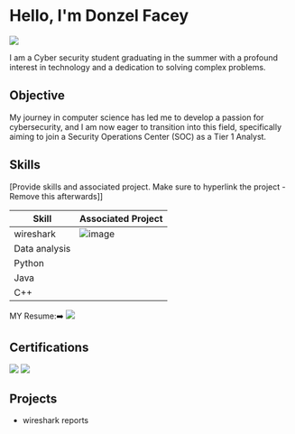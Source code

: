 # Hello, I'm Donzel Facey
<a href="www.linkedin.com/in/donzel-facey-5723a7272"><img src="https://img.shields.io/badge/-LinkedIn-0072b1?&style=for-the-badge&logo=linkedin&logoColor=white" /></a>

 

I am a Cyber security student graduating in the summer with a profound interest in technology and a dedication to solving complex problems.

## Objective
 

My journey in computer science has led me to develop a passion for cybersecurity, and I am now eager to transition into this field, specifically aiming to join a Security Operations Center (SOC) as a Tier 1 Analyst.

## Skills
[Provide skills and associated project. Make sure to hyperlink the project - Remove this afterwards]]

| Skill                                         | Associated Project         |
|-----------------------------------------------|----------------------------|
|   wireshark |![image](https://github.com/user-attachments/assets/2d201a22-48f4-49cb-befe-52dbb5f872f7)
|Data analysis       |[  ](https://www.linkedin.com/feed/update/urn:li:activity:7289712555890012160/)|
| Python   
| Java  
|  C++ 

 
 <div>


 MY Resume:➡️ <img src="(https://www.linkedin.com/feed/update/urn:li:activity:7289094735506374657/)"/> 



<div> 


## Certifications

<div>

<img src="[image](https://github.com/user-attachments/assets/1760d02c-45a1-4908-9014-df7ab921bd66)"/>

 <img src="(https://www.linkedin.com/feed/update/urn:li:activity:7289712555890012160/)"/> 

## Projects
-  wireshark reports 
